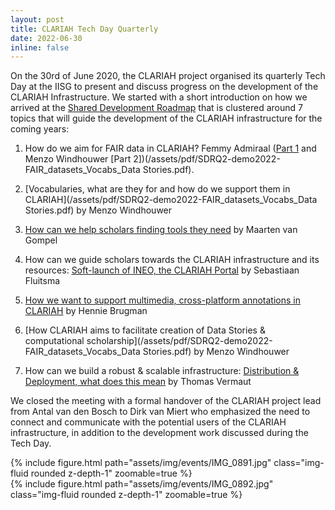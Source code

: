 ```yaml
---
layout: post
title: CLARIAH Tech Day Quarterly
date: 2022-06-30
inline: false
---
```


On the 30rd of June 2020, the CLARIAH project organised its quarterly Tech Day at the IISG to present and discuss progress on the development of the CLARIAH Infrastructure. We started with a short introduction on how we arrived at the [Shared Development Roadmap](/assets/pdf/20220630-SharedDevelopmentRoadmap2022-2023.pdf) that is clustered around 7 topics that will guide the development of the CLARIAH infrastructure for the coming years:

1. How do we aim for FAIR data in CLARIAH? Femmy Admiraal ([Part 1](/assets/pdf/220630_CLARIAH_TechDag_FAIR_data.pdf) and Menzo Windhouwer [Part 2])(/assets/pdf/SDRQ2-demo2022-FAIR_datasets_Vocabs_Data Stories.pdf). 

2. [Vocabularies, what are they for and how do we support them in CLARIAH](/assets/pdf/SDRQ2-demo2022-FAIR_datasets_Vocabs_Data Stories.pdf) by Menzo Windhouwer

3. [How can we help scholars finding tools they need](https://github.com/orgs/CLARIAH/projects/1) by Maarten van Gompel

4. How can we guide scholars towards the CLARIAH infrastructure and its resources: [Soft-launch of INEO, the CLARIAH Portal](/assets/pdf/2202-06-30_Presentatie_oplevering_Ineo.pdf) by Sebastiaan Fluitsma

5. [How we want to support multimedia, cross-platform annotations in CLARIAH](/assets/FAIR_Annotation_Rolodex-CLARIAH_techday_june_30.pdf) by Hennie Brugman

6. [How CLARIAH aims to facilitate creation of Data Stories & computational scholarship](/assets/pdf/SDRQ2-demo2022-FAIR_datasets_Vocabs_Data Stories.pdf) by Menzo Windhouwer

7. How can we build a robust & scalable infrastructure: [Distribution & Deployment, what does this mean](/assets/Distribution_deployment.pdf) by Thomas Vermaut

We closed the meeting with a formal handover of the CLARIAH project lead from Antal van den Bosch to Dirk van Miert who emphasized the need to connect and communicate with the potential users of the CLARIAH infrastructure, in addition to the development work discussed during the Tech Day.


<div class="row mt-3">
    <div class="col-sm mt-3 mt-md-0">
        {% include figure.html path="assets/img/events/IMG_0891.jpg" class="img-fluid rounded z-depth-1" zoomable=true %}
    </div>
    <div class="col-sm mt-3 mt-md-0">
        {% include figure.html path="assets/img/events/IMG_0892.jpg" class="img-fluid rounded z-depth-1" zoomable=true %}
    </div>
</div>